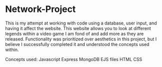 # Network-Project

This is my attempt at working with code using a database, user input, and having it affect the website. This website allows you to look at different legends within a video game I am fond of and add more as they are released. Functionality was prioritized over aesthetics in this project, but I believe I successfully completed it and understood the concepts used within.

Concepts used: 
  Javascript
  Express
  MongoDB
  EJS files
  HTML
  CSS
